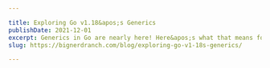 ```yaml
---

title: Exploring Go v1.18&apos;s Generics
publishDate: 2021-12-01
excerpt: Generics in Go are nearly here! Here&apos;s what that means for you and some real use cases.
slug: https://bignerdranch.com/blog/exploring-go-v1-18s-generics/

---
```

